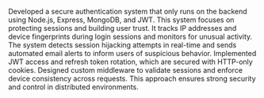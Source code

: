 Developed a secure authentication system that only runs on the backend using Node.js, Express, MongoDB, and JWT. This system focuses on protecting sessions and building user trust. It tracks IP addresses and device fingerprints during login sessions and monitors for unusual activity. The system detects session hijacking attempts in real-time and sends automated email alerts to inform users of suspicious behavior. Implemented JWT access and refresh token rotation, which are secured with HTTP-only cookies. Designed custom middleware to validate sessions and enforce device consistency across requests. This approach ensures strong security and control in distributed environments.
